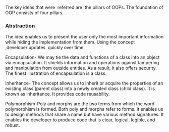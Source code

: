 The key ideas that were  referred are  the pillars of OOPs. The foundation of OOP consists of four pillars.


<h3>Abstraction</h3>
The idea enables us to present the user only the most important information while hiding the implementation from them. Using the concept ,developer updates  quickly over time.

Encapsulation- We may tie the data and functions of a class into an object via encapsulation. It shields information and operations against tampering and manipulation from outside entities. As a result, it also offers security. The finest illustration of encapsulation is a class.


Inheritance- The concept allows us to inherit or acquire the properties of an existing class (parent class) into a newly created class (child class). It is known as inheritance. It provides code reusability.


Polymorphism-Poly and morphs are the two terms from which the word polymorphism is formed. Both poly and morphs refer to forms. It enables us to design methods that share a name but have various method signatures. It enables the developer to produce code that is clear, logical, legible, and robust.
